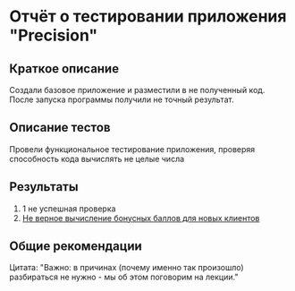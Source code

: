 # Отчёт о тестировании приложения "Precision"

## Краткое описание

Создали базовое приложение и разместили в не полученный код. После запуска программы получили не точный результат.

## Описание тестов

Провели функциональное тестирование приложения, проверяя способность кода вычислять не целые числа

## Результаты
1. 1 не успешная проверка
2. [Не верное вычисление бонусных баллов для новых клиентов](https://github.com/EvgenyBrykalin/java1.2.2/issues/1)

## Общие рекомендации

Цитата: "Важно: в причинах (почему именно так произошло) разбираться не нужно - мы об этом поговорим на лекции."